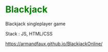 <span style="color: green">

# Blackjack
</span>
Blackjack singleplayer game

Stack : JS, HTML/CSS

https://armandfaux.github.io/BlackjackOnline/
